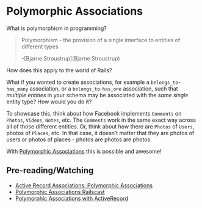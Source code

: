 # Polymorphic Associations

What is polymorphism in programming?

> Polymorphism - the provision of a single interface to entities of different types 
> 
> -[Bjarne Stroustrup](Bjarne Stroustrup)

How does this apply to the world of Rails?

What if you wanted to create associations, for example a `belongs_to`-`has_many` association, or a `belongs_to`-`has_one` association, such that *multiple entities* in your schema may be associated with the *same single* entity type? How would you do it?

To showcase this, think about how Facebook implements `Comments` on `Photos`, `Videos`, `Notes`, etc. The `Comments` work in the same exact way across all of those different entities. Or, think about how there are `Photos` of `Users`, photos of `Places`, etc. In that case, it doesn’t matter that they are photos of users or photos of places - photos are photos are photos.

With [Polymorphic Associations](http://guides.rubyonrails.org/association_basics.html#polymorphic-associations) this is possible and awesome!

## Pre-reading/Watching

* [Active Record Associations: Polymorphic Associations](http://guides.rubyonrails.org/association_basics.html#polymorphic-associations)
* [Polymorphic Associations Railscast](https://www.youtube.com/watch?v=07TAJkev9ow)
* [Polymorphic Associations with ActiveRecord](http://www.thoughtsonrails.com/polymorphic-associations-with-active-record/)

